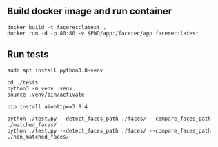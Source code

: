 ## Build docker image and run container

```
docker build -t facerec:latest .
docker run -d -p 80:80 -v $PWD/app:/facerec/app facerec:latest
```

## Run tests

```
sudo apt install python3.8-venv

cd ./tests
python3 -m venv .venv
source .venv/bin/activate

pip install aiohttp==3.8.4

python ./test.py --detect_faces_path ./faces/ --compare_faces_path ./matched_faces/
python ./test.py --detect_faces_path ./faces/ --compare_faces_path ./non_matched_faces/
```
